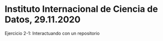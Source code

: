 # Instituto Internacional de Ciencia de Datos, 29.11.2020
Ejercicio 2-1: Interactuando con un repositorio